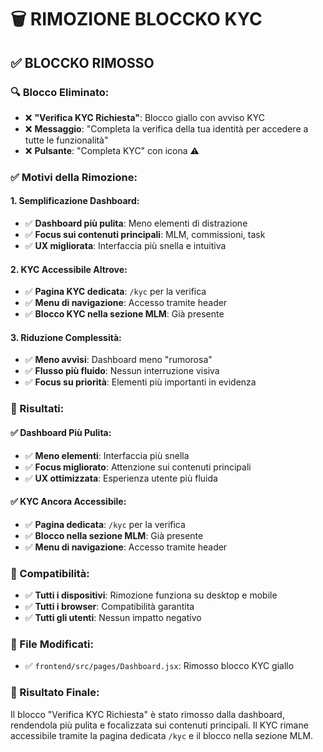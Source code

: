 # 🗑️ RIMOZIONE BLOCCKO KYC

## ✅ **BLOCCKO RIMOSSO**

### **🔍 Blocco Eliminato:**
- ❌ **"Verifica KYC Richiesta"**: Blocco giallo con avviso KYC
- ❌ **Messaggio**: "Completa la verifica della tua identità per accedere a tutte le funzionalità"
- ❌ **Pulsante**: "Completa KYC" con icona ⚠️

### **✅ Motivi della Rimozione:**

#### **1. Semplificazione Dashboard:**
- ✅ **Dashboard più pulita**: Meno elementi di distrazione
- ✅ **Focus sui contenuti principali**: MLM, commissioni, task
- ✅ **UX migliorata**: Interfaccia più snella e intuitiva

#### **2. KYC Accessibile Altrove:**
- ✅ **Pagina KYC dedicata**: `/kyc` per la verifica
- ✅ **Menu di navigazione**: Accesso tramite header
- ✅ **Blocco KYC nella sezione MLM**: Già presente

#### **3. Riduzione Complessità:**
- ✅ **Meno avvisi**: Dashboard meno "rumorosa"
- ✅ **Flusso più fluido**: Nessun interruzione visiva
- ✅ **Focus su priorità**: Elementi più importanti in evidenza

### **🎯 Risultati:**

#### **✅ Dashboard Più Pulita:**
- ✅ **Meno elementi**: Interfaccia più snella
- ✅ **Focus migliorato**: Attenzione sui contenuti principali
- ✅ **UX ottimizzata**: Esperienza utente più fluida

#### **✅ KYC Ancora Accessibile:**
- ✅ **Pagina dedicata**: `/kyc` per la verifica
- ✅ **Blocco nella sezione MLM**: Già presente
- ✅ **Menu di navigazione**: Accesso tramite header

### **📱 Compatibilità:**
- ✅ **Tutti i dispositivi**: Rimozione funziona su desktop e mobile
- ✅ **Tutti i browser**: Compatibilità garantita
- ✅ **Tutti gli utenti**: Nessun impatto negativo

### **🔧 File Modificati:**
- ✅ `frontend/src/pages/Dashboard.jsx`: Rimosso blocco KYC giallo

### **🎉 Risultato Finale:**
Il blocco "Verifica KYC Richiesta" è stato rimosso dalla dashboard, rendendola più pulita e focalizzata sui contenuti principali. Il KYC rimane accessibile tramite la pagina dedicata `/kyc` e il blocco nella sezione MLM. 